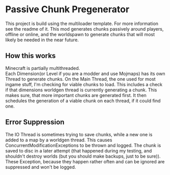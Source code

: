 # Passive Chunk Pregenerator
This project is build using the multiloader template.
For more information see the readme of it.
This mod generates chunks passively around players, offline or online, and the worldspawn to generate chunks that will most likely be needed in the near future.


## How this works
Minecraft is partially multithreaded.<br>
Each Dimension(or Level if you are a modder and use Mojmaps) has its own Thread to generate chunks.
On the Main Thread, the one used for most ingame stuff, I'm checking for viable chunks to load. This includes a check if that dimensions worldgen thread is currently generating a chunk. This makes sure, that more important chunks are generated first. It then schedules the generation of a viable chunk on each thread, if it could find one.

## Error Suppression
The IO Thread is sometimes trying to save chunks, while a new one is added to a map by a worldgen thread. This causes ConcurrentModificationExceptions to be thrown and logged. The chunk is saved to disc in a later attempt (that happened during my testing, and shouldn't destroy worlds (but you should make backups, just to be sure)). These Exception, because they happen rather often and can be ignored are suppressed and won't be logged.
